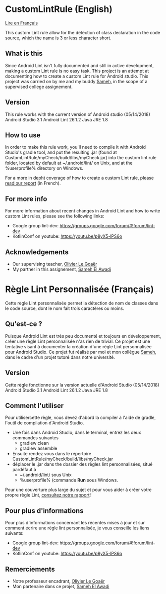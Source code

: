 # CustomLintRule (English)
[Lire en Français]()

This custom Lint rule allow for the detection of class declaration in the code source, which the name is 3 or less character short.

## What is this

Since Android Lint isn't fully documented and still in active development, making a custom Lint rule is no easy task. This project is an attempt at documenting how to create a custom Lint rule for Android studio. This project was carried on by me and my buddy [Sameh](https://github.com/Metallink), in the scope of a supervised college assignement.

## Version
This rule works with the current version of Android studio (05/14/2018)
Android Studio 3.1
Android Lint 26.1.2
Java JRE 1.8

## How to use
In order to make this rule work, you'll need to compile it with Android Studio's gradle tool, and put the resulting .jar (found at CustomLintRule/myCheck/build/libs/myCheck.jar) into the custom lint rule folder, located by default at ~/.android/lint/ on Unix, and at the %userprofile% directory on Windows.


For a more in depht coverage of how to create a custom Lint rule, please [read our report](https://github.com/KonscienceGit/CustomLintRule/blob/master/Custom_Lint_Rule.pdf) (in French).

## For more info
For more information about recent changes in Android Lint and how to write custom Lint rules, please see the following links:
* Google group lint-dev: https://groups.google.com/forum/#!forum/lint-dev
* KotlinConf on youtube: https://youtu.be/p8yX5-lPS6o

## Acknowledgements

* Our supervising teacher, [Olivier Le Goaër](http://olegoaer.perso.univ-pau.fr/)
* My partner in this assignement, [Sameh El Awadi](https://github.com/Metallink)


# Règle Lint Personnalisée (Français)
Cette règle Lint personnalisée permet la détection de nom de classes dans le code source, dont le nom fait trois caractères ou moins.

## Qu'est-ce ?

Puisque Android Lint est très peu documenté et toujours en développement, créer une règle Lint personnalisée n'as rien de trivial. Ce projet est une tentative visant à documenter la création d'une règle Lint personnalisée pour Android Studio. Ce projet fut réalisé par moi et mon collègue [Sameh](https://github.com/Metallink), dans le cadre d'un projet tutoré dans notre université.

## Version
Cette règle fonctionne sur la version actuelle d'Android Studio (05/14/2018)
Android Studio 3.1
Android Lint 26.1.2
Java JRE 1.8

## Comment l'utiliser
Pour utilisercette règle, vous devez d'abord la compiler à l'aide de gradle, l'outil de compilation d'Android Studio.
* Une fois dans Android Studio, dans le terminal, entrez les deux commandes suivantes
  * gradlew clean
  * gradlew assemble
* Ensuite rendez vous dans le répertoire CustomLintRule/myCheck/build/libs/myCheck.jar
* déplacer le .jar dans the dossier des règles lint personnalisées, situé pardéfaut à
   * ~/.android/lint/ sous Unix
   * %userprofile% (commande **Run** sous Windows.
   
Pour une couverture plus large du sujet et pour vous aider à créer votre propre règle Lint, [consultez notre rapport](https://github.com/KonscienceGit/CustomLintRule/blob/master/Custom_Lint_Rule.pdf)!

## Pour plus d'informations
Pour plus d'informations concernant les récentes mises à jour et sur comment écrire une règle lint personnalisée, je vous conseille les liens suivants:
* Google group lint-dev: https://groups.google.com/forum/#!forum/lint-dev
* KotlinConf on youtube: https://youtu.be/p8yX5-lPS6o

## Remerciements

* Notre professeur encadrant, [Olivier Le Goaër](http://olegoaer.perso.univ-pau.fr/)
* Mon partenaire dans ce projet, [Sameh El Awadi](https://github.com/Metallink)
